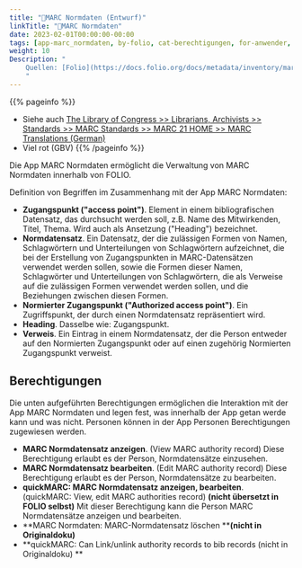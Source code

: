 ```yaml
---
title: "📱MARC Normdaten (Entwurf)"
linkTitle: "📱MARC Normdaten"
date: 2023-02-01T00:00:00-00:00
tags: [app-marc_normdaten, by-folio, cat-berechtigungen, for-anwender, meta-entwurf]
weight: 10
Description: "
    Quellen: [Folio](https://docs.folio.org/docs/metadata/inventory/marcauthority/) & [GBV](https://info.gbv.de/pages/viewpage.action?pageId=854294538)
    "
---
```


{{% pageinfo %}}
-   Siehe auch [The Library of Congress >> Librarians, Archivists >> Standards >> MARC Standards >> MARC 21 HOME >> MARC Translations (German)](https://www.loc.gov/marc/translations.html#german)
-   Viel rot (GBV)
{{% /pageinfo %}}

Die App MARC Normdaten ermöglicht die Verwaltung von MARC Normdaten innerhalb von FOLIO.

Definition von Begriffen im Zusammenhang mit der App MARC Normdaten:

-   **Zugangspunkt ("access point")**. Element in einem bibliografischen Datensatz, das durchsucht werden soll, z.B. Name des Mitwirkenden, Titel, Thema. Wird auch als Ansetzung ("Heading") bezeichnet.
-   **Normdatensatz**. Ein Datensatz, der die zulässigen Formen von Namen, Schlagwörtern und Unterteilungen von Schlagwörtern aufzeichnet, die bei der Erstellung von Zugangspunkten in MARC-Datensätzen verwendet werden sollen, sowie die Formen dieser Namen, Schlagwörter und Unterteilungen von Schlagwörtern, die als Verweise auf die zulässigen Formen verwendet werden sollen, und die Beziehungen zwischen diesen Formen.
-   **Normierter Zugangspunkt ("Authorized access point")**. Ein Zugriffspunkt, der durch einen Normdatensatz repräsentiert wird.
-   **Heading**. Dasselbe wie: Zugangspunkt.
-   **Verweis**. Ein Eintrag in einem Normdatensatz, der die Person entweder auf den Normierten Zugangspunkt oder auf einen zugehörig Normierten Zugangspunkt verweist.

## Berechtigungen

Die unten aufgeführten Berechtigungen ermöglichen die Interaktion mit der App MARC Normdaten und legen fest, was innerhalb der App getan werde kann und was nicht. Personen können in der App Personen Berechtigungen zugewiesen werden.

-   **MARC Normdatensatz anzeigen**. (View MARC authority record)
    Diese Berechtigung erlaubt es der Person, Normdatensätze einzusehen.
-   **MARC Normdatensatz bearbeiten**. (Edit MARC authority record)
    Diese Berechtigung erlaubt es der Person, Normdatensätze zu bearbeiten.
-   **quickMARC: MARC Normdatensatz anzeigen, bearbeiten**. (quickMARC: View, edit MARC authorities record) **(nicht übersetzt in FOLIO selbst)**
    Mit dieser Berechtigung kann die Person MARC Normdatensätze anzeigen und bearbeiten.
-   **MARC Normdaten: MARC-Normdatensatz löschen
    ****(nicht in Originaldoku)**
-   **quickMARC: Can Link/unlink authority records to bib records
    (nicht in Originaldoku)
    **

